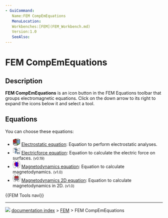 ```yaml
---
- GuiCommand:
   Name:FEM CompEmEquations
   MenuLocation:
   Workbenches:[FEM](FEM_Workbench.md)
   Version:1.0
   SeeAlso:
---
```


# FEM CompEmEquations

## Description

**FEM CompEmEquations** is an icon button in the FEM Equations toolbar that groups electromagnetic equations. Click on the down arrow to its right to expand the icons below it and select a tool.

## Equations

You can choose these equations:

-   <img alt="" src=images/FEM_EquationElectrostatic.svg  style="width:24px;"> [Electrostatic equation](FEM_EquationElectrostatic.md): Equation to perform electrostatic analyses.
-   <img alt="" src=images/FEM_EquationElectricforce.svg  style="width:24px;"> [Electricforce equation](FEM_EquationElectricforce.md): Equation to calculate the electric force on surfaces. <small>(v0.19)</small> 
-   <img alt="" src=images/FEM_EquationMagnetodynamic.svg  style="width:24px;"> [Magnetodynamics equation](FEM_EquationMagnetodynamic2D.md): Equation to calculate magnetodynamics. <small>(v1.0)</small> 
-   <img alt="" src=images/FEM_EquationMagnetodynamic2D.svg  style="width:24px;"> [Magnetodynamics 2D equation](FEM_EquationMagnetodynamic2D.md): Equation to calculate magnetodynamics in 2D. <small>(v1.0)</small> 




 {{FEM Tools navi}}



---
![](images/Right_arrow.png) [documentation index](../README.md) > [FEM](Category_FEM.md) > FEM CompEmEquations
